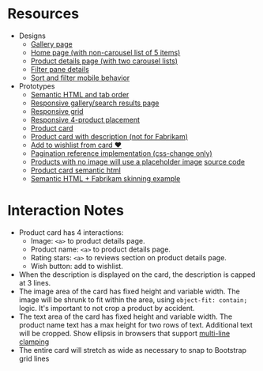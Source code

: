 # Resources
- Designs
  - [Gallery page](https://www.figma.com/file/CDX6BEZZ3TfrCcN5YW987DBP/Storefront?node-id=625%3A31233)
  - [Home page (with non-carousel list of 5 items)](https://www.figma.com/file/CDX6BEZZ3TfrCcN5YW987DBP/Storefront?node-id=382%3A1)
  - [Product details page (with two carousel lists)](https://www.figma.com/file/CDX6BEZZ3TfrCcN5YW987DBP/Storefront?node-id=419%3A0)
  - [Filter pane details](https://www.figma.com/file/CDX6BEZZ3TfrCcN5YW987DBP/Storefront?node-id=1020%3A42383)
  - [Sort and filter mobile behavior](https://www.figma.com/file/CDX6BEZZ3TfrCcN5YW987DBP/Storefront?node-id=1658%3A51256)
- Prototypes
  - [Semantic HTML and tab order](https://codepen.io/chuanqisun/pen/mgpqGY)
  - [Responsive gallery/search results page](https://codepen.io/chuanqisun/pen/JVGEZg)
  - [Responsive grid](https://codepen.io/chuanqisun/pen/MxMmPa)
  - [Responsive 4-product placement](https://codepen.io/chuanqisun/pen/oOgqNb)
  - [Product card](https://codepen.io/chuanqisun/pen/OGLbwv)
  - [Product card with description (not for Fabrikam)](https://codepen.io/chuanqisun/pen/LvWved?editors=1100)
  - [Add to wishlist from card ❤️](https://codepen.io/chuanqisun/pen/xBvJPP)
  - [Pagination reference implementation (css-change only)](https://codepen.io/chuanqisun/pen/zXBEMN)
  - [Products with no image will use a placeholder image](https://react-ghrr3o.stackblitz.io) [source code](https://stackblitz.com/edit/react-ghrr3o)
  - [Product card semantic html](https://codepen.io/chuanqisun/pen/eaNGVq)
  - [Semantic HTML + Fabrikam skinning example](https://codepen.io/chuanqisun/pen/BeNwvP)


# Interaction Notes
- Product card has 4 interactions:
  - Image: `<a>` to product details page.
  - Product name: `<a>` to product details page.
  - Rating stars: `<a>` to reviews section on product details page.
  - Wish button: add to wishlist.
- When the description is displayed on the card, the description is capped at 3 lines.
- The image area of the card has fixed height and variable width. The image will be shrunk to fit within the area, using `object-fit: contain;` logic. It's important to not crop a product by accident.
- The text area of the card has fixed height and variable width. The product name text has a max height for two rows of text. Additional text will be cropped. Show ellipsis in browsers that support [multi-line clamping](http://hackingui.com/front-end/a-pure-css-solution-for-multiline-text-truncation/)
- The entire card will stretch as wide as necessary to snap to Bootstrap grid lines